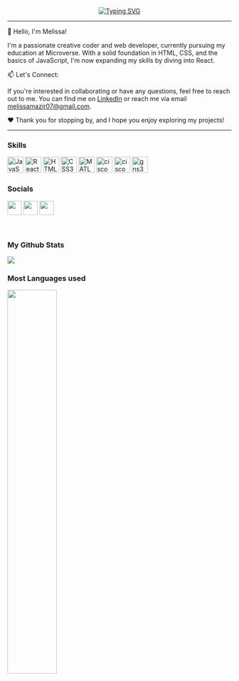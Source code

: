 <p align="center">
<a href="https://github.com/=melybee-07">
    <img src="https://readme-typing-svg.demolab.com?font=Georgia&size=30&duration=2000&pause=70&multiline=true&width=900&height=120&lines=Melissa+Mazir;Computer+Network+and+telecommunication+Engineer;Front+End+developer+%7C+Microverse+Student" alt="Typing SVG" />
</a>
    <hr/>

👋 Hello, I'm Melissa!

I'm a passionate creative coder and web developer, currently pursuing my education at Microverse. With a solid foundation in HTML, CSS, and the basics of JavaScript, I'm now expanding my skills by diving into React.

📫 Let's Connect:

If you're interested in collaborating or have any questions, feel free to reach out to me. You can find me on <a href="https://www.linkedin.com/in/melissa-mazir-172574223/">LinkedIn</a> or reach me via email melissamazir07@gmail.com.

❤️ Thank you for stopping by, and I hope you enjoy exploring my projects!

<hr/>


### Skills 

<p align="left">
    <a href="https://developer.mozilla.org/en-US/docs/Web/JavaScript" target="_blank" rel="noreferrer"><img src="https://raw.githubusercontent.com/danielcranney/readme-generator/main/public/icons/skills/javascript-colored.svg" width="36" height="36" alt="JavaScript" /></a>
    <a href="https://reactjs.org/" target="_blank" rel="noreferrer"><img src="https://raw.githubusercontent.com/danielcranney/readme-generator/main/public/icons/skills/react-colored.svg" width="36" height="36" alt="React" /></a>
    <a href="https://developer.mozilla.org/en-US/docs/Glossary/HTML5" target="_blank" rel="noreferrer"><img src="https://raw.githubusercontent.com/danielcranney/readme-generator/main/public/icons/skills/html5-colored.svg" width="36" height="36" alt="HTML5" /></a>
    <a href="https://www.w3.org/TR/CSS/#css" target="_blank" rel="noreferrer"><img src="https://raw.githubusercontent.com/danielcranney/readme-generator/main/public/icons/skills/css3-colored.svg" width="36" height="36" alt="CSS3" /></a>
    <a href="https://www.mathworks.com/products/matlab.html" target="_blank" rel="noreferrer"><img src="https://upload.wikimedia.org/wikipedia/commons/2/21/Matlab_Logo.png" width="36" height="36" alt="MATLAB" /></a>
     <a href="https://www.netacad.com/fr/courses/packet-tracer" target="_blank" rel="noreferrer"><img src="https://github.com/melybee-07/melybee-07/assets/82408365/a2418896-ad62-4e43-a4ed-8b2f9a9c8294" width="36" height="36" alt="cisco packet tracer" /></a>
    <a href="https://www.cisco.com/c/fr_dz/index.html" target="_blank" rel="noreferrer"><img src="https://github.com/melybee-07/melybee-07/assets/82408365/f0205943-e9e7-4e0c-bcf2-e66f2cc75f93" width="36" height="36" alt="cisco" /></a>
     <a href="https://www.gns3.com/" target="_blank" rel="noreferrer"><img src="https://github.com/melybee-07/melybee-07/assets/82408365/cee84853-f7fe-4047-b836-a4f7f69a90e8" width="36" height="36" alt="gns3" /></a>
    
    
    
### Socials

<p align="left" style="back"> <a href="https://www.linkedin.com/in/melissa-mazir-172574223/" target="_blank" rel="noreferrer"><img src="https://raw.githubusercontent.com/danielcranney/readme-generator/main/public/icons/socials/linkedin.svg" width="32" height="32" /></a> 
    <a href="https://twitter.com/mazir_melissa" target="_blank" rel="noreferrer"><img src="https://raw.githubusercontent.com/danielcranney/readme-generator/main/public/icons/socials/twitter.svg" width="32" height="32" /></a>
<a href="https://discord.com/channels/@me" target="_blank" rel="noreferrer"><img src="https://upload.wikimedia.org/wikipedia/fr/4/4f/Discord_Logo_sans_texte.svg" width="32" height="32" /></a></p>
    <br/>

### My Github Stats
<img src="https://github-readme-stats.vercel.app/api?username=melybee-07&show_icons=true&theme=radical" />
  <br/> 
  
### Most Languages used
<img  width="47%" src="https://github-readme-stats.vercel.app/api/top-langs/?username=melybee-07&layout=compact" />
